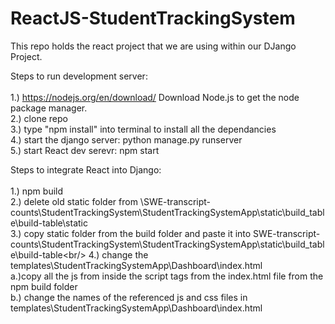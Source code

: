 # ReactJS-StudentTrackingSystem

This repo holds the react project that we are using within our DJango Project.

Steps to run development server:<br/>
<br/>
1.) https://nodejs.org/en/download/   Download Node.js to get the node package manager.<br/>
2.) clone repo<br/>
3.) type "npm install" into terminal to install all the dependancies<br/>
4.) start the django server: python manage.py runserver<br/>
5.) start React dev serevr: npm start<br/>

Steps to integrate React into Django: <br/>
<br/>
1.) npm build<br/>
2.) delete old static folder from \SWE-transcript-counts\StudentTrackingSystem\StudentTrackingSystemApp\static\build_table\build-table\static<br/>
3.) copy static folder from the build folder and paste it into SWE-transcript-counts\StudentTrackingSystem\StudentTrackingSystemApp\static\build_table\build-table\<br/>
4.) change the templates\StudentTrackingSystemApp\Dashboard\index.html<br/>
	a.)copy all the js from inside the script tags from the index.html file from the npm build folder<br/>
	b.) change the names of the referenced js and css files in templates\StudentTrackingSystemApp\Dashboard\index.html<br/>
